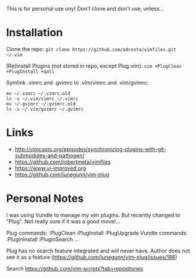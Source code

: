 

This is for personal use ony! Don't clone and don't use, unless...


Installation
============

Clone the repo:
`git clone https://github.com/adcosta/vimfiles.git ~/.vim`

(Re)Install Plugins (not stored in repo, except Plug.vim):
`vim +PlugClean +PlugInstall +qall`

Symlink .vimrc and .gvimrc to .vim/vimrc and .vim/gvimrc:

    mv ~/.vimrc ~/.vimrc.old
    ln -s ~/.vim/vimrc ~/.vimrc
    mv ~/.gvimrc ~/.gvimrc.old
    ln -s ~/.vim/gvimrc ~/.gvimrc


 Links
 =====

  -  http://vimcasts.org/episodes/synchronizing-plugins-with-git-submodules-and-pathogen/
  -  https://github.com/robertmeta/vimfiles
  -  https://www.vi-improved.org
  -  https://github.com/junegunn/vim-plug

 Personal Notes
 ==============

 I was using Vundle to manage my vim plugins. But recently changed to "Plug".
 Not really sure if it was a good move!...

 Plug commands:  :PlugClean  :PlugInstall :PlugUpgrade
 Vundle commands:    :PluginInstall :PluginSearch ...

 Plug has no search feature integrated and will never have. Author does not see
 it as a feature (https://github.com/junegunn/vim-plug/issues/186)

 Search https://github.com/vim-scripts?tab=repositories


